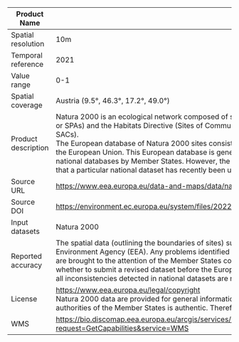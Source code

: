 |Product Name| Natura 2000 |
| --- | --- |
| Spatial resolution | 10m |
| Temporal reference | 2021 |
| Value range | 0-1 |
| Spatial coverage | Austria (9.5°, 46.3°, 17.2°, 49.0°) |
| Product description | Natura 2000 is an ecological network composed of sites designated under the Birds Directive (Special Protection Areas or SPAs) and the Habitats Directive (Sites of Community Importance or SCIs, and Special Areas of Conservation or SACs).<br>The European database of Natura 2000 sites consists of a compilation of the data submitted by the Member States of the European Union. This European database is generally updated once a year to take into account any updating of national databases by Member States. However, the release of a new EU-wide database does not necessarily mean that a particular national dataset has recently been updated.|
| Source URL | https://www.eea.europa.eu/data-and-maps/data/natura-14  |
| Source DOI | https://environment.ec.europa.eu/system/files/2022-01/SWD_guidance_protected_areas.pdf |
|Input datasets| Natura 2000|
| Reported accuracy | The spatial data (outlining the boundaries of sites) submitted by each Member State are validated by the European Environment Agency (EEA). Any problems identified through the above validation procedures in the national datasets are brought to the attention of the Member States concerned. However, it remains up to the Member States to decide whether to submit a revised dataset before the European database is updated. The EEA therefore cannot guarantee that all inconsistencies detected in national datasets are removed in the European dataset.|
| License | https://www.eea.europa.eu/legal/copyright <br>Natura 2000 data are provided for general information purposes only. Only the data possessed by the competent authorities of the Member States is authentic. Therefore, no rights or legal claims can be derived from the data. |
|WMS|https://bio.discomap.eea.europa.eu/arcgis/services/ProtectedSites/EUNIS_Website_Dyna_WM/MapServer/WMSServer?request=GetCapabilities&service=WMS|